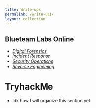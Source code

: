 ```yaml
---
title: Write-ups
permalink: /write-ups/
layout: collection
---
```


## Blueteam Labs Online
  - _[Digital Forensics](/write-ups/btlo/digital_forensics)_
  - _[Incident Response](/write-ups/btlo/incident_response)_
  - _[Security Operations](/write-ups/btlo/security_operations)_
  - _[Reverse Engineering](/write-ups/btlo/reverse_engineering)_
 
# TryhackMe 
<script src="https://tryhackme.com/badge/124602"></script>
  - Idk how I will organize this section yet.
